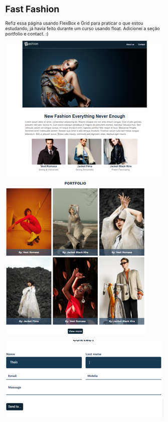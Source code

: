 # Fast Fashion

Refiz essa página usando FlexBox e Grid para praticar o que estou estudando, já havia feito durante um curso usando float.
Adicionei a seção portfolio e contact. :)

![header](https://raw.githubusercontent.com/Thhais/Lading-Page---Fast-Fashion/main/telas/Screenshot_1.png)

![portfolio](https://raw.githubusercontent.com/Thhais/Lading-Page---Fast-Fashion/main/telas/Screenshot_2.png)

![form](https://raw.githubusercontent.com/Thhais/Lading-Page---Fast-Fashion/main/telas/Screenshot_3.png)

